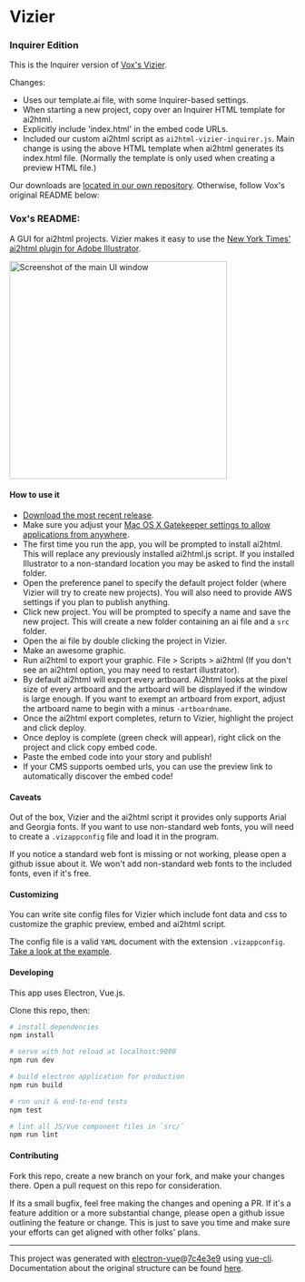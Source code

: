 # Vizier

### Inquirer Edition

This is the Inquirer version of [Vox's Vizier](https://github.com/voxmedia/viz-app).

Changes:
* Uses our template.ai file, with some Inquirer-based settings.
* When starting a new project, copy over an Inquirer HTML template for ai2html.
* Explicitly include 'index.html' in the embed code URLs.
* Included our custom ai2html script as `ai2html-vizier-inquirer.js`. Main change is using the above HTML template when ai2html generates its index.html file. (Normally the template is only used when creating a preview HTML file.)

Our downloads are [located in our own repository](https://github.com/phillymedia/viz-app/releases). Otherwise, follow Vox's original README below:

### Vox's README:

A GUI for ai2html projects. Vizier makes it easy to use the [New York Times' ai2html plugin for Adobe Illustrator](http://ai2html.org/).

<img src="https://apps.voxmedia.com/vizapp-screenshots/main.png" width="383" alt="Screenshot of the main UI window" />

#### How to use it

- [Download the most recent release](https://github.com/voxmedia/viz-app/releases).
- Make sure you adjust your [Mac OS X Gatekeeper settings to allow applications from anywhere](https://support.apple.com/en-us/HT202491).
- The first time you run the app, you will be prompted to install ai2html. This will replace any
previously installed ai2html.js script. If you installed Illustrator to a non-standard location
you may be asked to find the install folder.
- Open the preference panel to specify the default project folder (where Vizier
will try to create new projects). You will also need to provide AWS settings if
you plan to publish anything.
- Click new project. You will be prompted to specify a name and save the new
project. This will create a new folder containing an ai file and a `src` folder.
- Open the ai file by double clicking the project in Vizier.
- Make an awesome graphic.
- Run ai2html to export your graphic. File > Scripts > ai2html (If you don't see an ai2html option, you may need to restart illustrator).
- By default ai2html will export every artboard. Ai2html looks at the pixel size
of every artboard and the artboard will be displayed if the window is large enough.
If you want to exempt an artboard from export, adjust the artboard name to begin
with a minus `-artboardname`.
- Once the ai2html export completes, return to Vizier, highlight the project
and click deploy.
- Once deploy is complete (green check will appear), right click on the project
and click copy embed code.
- Paste the embed code into your story and publish!
- If your CMS supports oembed urls, you can use the preview link to automatically
discover the embed code!

#### Caveats

Out of the box, Vizier and the ai2html script it provides only supports Arial and Georgia fonts. If you want to use non-standard web fonts, you will need to create a `.vizappconfig` file and load it in the program.

If you notice a standard web font is missing or not working, please open a github issue about it. We won't add non-standard web fonts to the included fonts, even if it's free.

#### Customizing

You can write site config files for Vizier which include font data and css to customize the graphic preview, embed and ai2html script.

The config file is a valid `YAML` document with the extension `.vizappconfig`. [Take a look at the example](https://github.com/voxmedia/viz-app/blob/master/example.vizappconfig).

#### Developing

This app uses Electron, Vue.js.

Clone this repo, then:

``` bash
# install dependencies
npm install

# serve with hot reload at localhost:9080
npm run dev

# build electron application for production
npm run build

# run unit & end-to-end tests
npm test

# lint all JS/Vue component files in `src/`
npm run lint
```

#### Contributing

Fork this repo, create a new branch on your fork, and make your changes there.
Open a pull request on this repo for consideration.

If its a small bugfix, feel free making the changes and opening a PR. If it's a
feature addition or a more substantial change, please open a github issue
outlining the feature or change. This is just to save you time and make sure
your efforts can get aligned with other folks' plans.

---

This project was generated with [electron-vue](https://github.com/SimulatedGREG/electron-vue)@[7c4e3e9](https://github.com/SimulatedGREG/electron-vue/tree/7c4e3e90a772bd4c27d2dd4790f61f09bae0fcef) using [vue-cli](https://github.com/vuejs/vue-cli). Documentation about the original structure can be found [here](https://simulatedgreg.gitbooks.io/electron-vue/content/index.html).
